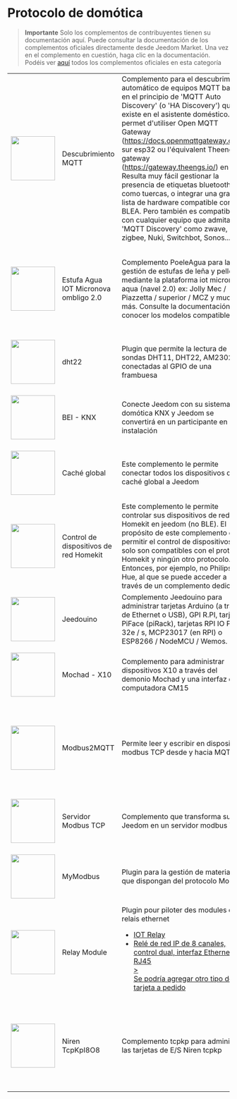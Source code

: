 
# Protocolo de domótica


>**Importante**
>Solo los complementos de contribuyentes tienen su documentación aquí. Puede consultar la documentación de los complementos oficiales directamente desde Jeedom Market. Una vez en el complemento en cuestión, haga clic en la documentación.
>Podéis ver [aquí](https://market.jeedom.com/index.php?v=d&p=market&type=plugin&categorie=automation+protocol) todos los complementos oficiales en esta categoría


| | | | |
|--- | --- | --- | ---|
|<img src="MQTTDiscovery/MQTTDiscovery_icon.png" class="pluginLogo" width="100" />|Descubrimiento MQTT|Complemento para el descubrimiento automático de equipos MQTT basado en el principio de 'MQTT Auto Discovery' (o 'HA Discovery') que existe en el asistente doméstico. Cela permet d'utiliser Open MQTT Gateway (https://docs.openmqttgateway.com/) sur esp32 ou l'équivalent Theengs gateway (https://gateway.theengs.io/) en pi. Resulta muy fácil gestionar la presencia de etiquetas bluetooth, como tuercas, o integrar una gran lista de hardware compatible con BLEA. Pero también es compatible con cualquier equipo que admita 'MQTT Discovery' como zwave, zigbee, Nuki, Switchbot, Sonos...|[Documentación estable](https://mips2648.github.io/jeedom-plugins-docs/MQTTDiscovery/es_ES/) - [Documentación beta](https://mips2648.github.io/jeedom-plugins-docs/MQTTDiscovery/es_ES/)<br/>[Mercado](https://market.jeedom.com/index.php?v=d&p=market_display&id=4429)<br/>[Registro de cambios estable](https://mips2648.github.io/jeedom-plugins-docs/MQTTDiscovery/es_ES/changelog) - [Registro de cambios Beta](https://mips2648.github.io/jeedom-plugins-docs/MQTTDiscovery/es_ES/changelog)|
|<img src="PoeleAgua/PoeleAgua_icon.png" class="pluginLogo" width="100" />|Estufa Agua IOT Micronova ombligo 2.0|Complemento PoeleAgua para la gestión de estufas de leña y pellets mediante la plataforma iot micronova aqua (navel 2.0) ex: Jolly Mec / Piazzetta / superior / MCZ y mucho más. Consulte la documentación para conocer los modelos compatibles|[Documentación estable](https://lefilliatre.github.io/lefilliatre-documentation/PoeleAgua/es_ES/) - [Documentación beta](https://lefilliatre.github.io/lefilliatre-documentation/PoeleAgua/es_ES/)<br/>[Mercado](https://market.jeedom.com/index.php?v=d&p=market_display&id=4251)<br/>[Registro de cambios estable](https://lefilliatre.github.io/lefilliatre-documentation/PoeleAgua/es_ES/changelog) - [Registro de cambios Beta](https://lefilliatre.github.io/lefilliatre-documentation/PoeleAgua/es_ES/changelog)|
|<img src="dht22/dht22_icon.png" class="pluginLogo" width="100" />|dht22|Plugin que permite la lectura de sondas DHT11, DHT22, AM2302 conectadas al GPIO de una frambuesa|[Documentación estable](https://linura.github.io/dht22/es_ES/)<br/>[Mercado](https://market.jeedom.com/index.php?v=d&p=market_display&id=4010)<br/>[Registro de cambios estable](https://linura.github.io/dht22/es_ES/changelog)|
|<img src="eibd/eibd_icon.png" class="pluginLogo" width="100" />|BEI - KNX|Conecte Jeedom con su sistema de domótica KNX y Jeedom se convertirá en un participante en su instalación|[Documentación estable](http://mika-nt28.github.io/Documentations/eibd/es_ES/)<br/>[Mercado](https://market.jeedom.com/index.php?v=d&p=market_display&id=203)<br/>[Registro de cambios estable](https://mika-nt28.github.io/Documentations/eibd/es_ES/changelog)|
|<img src="globalcache/globalcache_icon.png" class="pluginLogo" width="100" />|Caché global|Este complemento le permite conectar todos los dispositivos de caché global a Jeedom|[Documentación estable](https://mika-nt28.github.io/Documentations/globalcache/es_ES/)<br/>[Mercado](https://market.jeedom.com/index.php?v=d&p=market_display&id=2932)<br/>[Registro de cambios estable](https://mika-nt28.github.io/Documentations/globalcache/es_ES/changelog)|
|<img src="hkControl/hkControl_icon.png" class="pluginLogo" width="100" />|Control de dispositivos de red Homekit|Este complemento le permite controlar sus dispositivos de red Homekit en jeedom (no BLE). El propósito de este complemento es permitir el control de dispositivos que solo son compatibles con el protocolo Homekit y ningún otro protocolo. Entonces, por ejemplo, no Philips Hue, al que se puede acceder a través de un complemento dedicado !|[Documentación estable](https://nebzhb.github.io/jeedom_docs/plugins/hkControl/es_ES/) - [Documentación beta](https://nebzhb.github.io/jeedom_docs/plugins/hkControl/es_ES/)<br/>[Mercado](https://market.jeedom.com/index.php?v=d&p=market_display&id=3919)<br/>[Registro de cambios estable](https://nebzhb.github.io/jeedom_docs/plugins/hkControl/es_ES/changelog) - [Registro de cambios Beta](https://nebzhb.github.io/jeedom_docs/plugins/hkControl/es_ES/changelog)|
|<img src="jeedouino/jeedouino_icon.png" class="pluginLogo" width="100" />|Jeedouino|Complemento Jeedouino para administrar tarjetas Arduino (a través de Ethernet o USB), GPI R.PI, tarjetas PiFace (piRack), tarjetas RPI IO Plus 32e / s, MCP23017 (en RPI) o ESP8266 / NodeMCU / Wemos.|[Documentación estable](https://revlysj.github.io/jeedouino/es_ES/index)<br/>[Mercado](https://market.jeedom.com/index.php?v=d&p=market_display&id=2064)<br/>[Registro de cambios estable](https://revlysj.github.io/jeedouino/es_ES/changelog)|
|<img src="mochad/mochad_icon.png" class="pluginLogo" width="100" />|Mochad - X10|Complemento para administrar dispositivos X10 a través del demonio Mochad y una interfaz de computadora CM15|[Documentación estable](https://mika-nt28.github.io/Documentations/mochad/es_ES/)<br/>[Mercado](https://market.jeedom.com/index.php?v=d&p=market_display&id=359)<br/>[Registro de cambios estable](https://mika-nt28.github.io/Documentations/mochad/es_ES/changelog)|
|<img src="modbus2mqtt/modbus2mqtt_icon.png" class="pluginLogo" width="100" />|Modbus2MQTT|Permite leer y escribir en dispositivos modbus TCP desde y hacia MQTT|[Documentación estable](https://mips2648.github.io/jeedom-plugins-docs/modbus2mqtt/es_ES/) - [Documentación beta](https://mips2648.github.io/jeedom-plugins-docs/modbus2mqtt/es_ES/)<br/>[Mercado](https://market.jeedom.com/index.php?v=d&p=market_display&id=4309)<br/>[Registro de cambios estable](https://mips2648.github.io/jeedom-plugins-docs/modbus2mqtt/es_ES/changelog) - [Registro de cambios Beta](https://mips2648.github.io/jeedom-plugins-docs/modbus2mqtt/es_ES/changelog)|
|<img src="modbustcp/modbustcp_icon.png" class="pluginLogo" width="100" />|Servidor Modbus TCP|Complemento que transforma su Jeedom en un servidor modbus TCP|[Documentación estable](https://mips2648.github.io/jeedom-plugins-docs/modbustcp/es_ES/)<br/>[Mercado](https://market.jeedom.com/index.php?v=d&p=market_display&id=4320)<br/>[Registro de cambios estable](https://mips2648.github.io/jeedom-plugins-docs/modbustcp/es_ES/changelog)|
|<img src="mymodbus/mymodbus_icon.png" class="pluginLogo" width="100" />|MyModbus|Plugin para la gestión de materiales que dispongan del protocolo ModBus|[Documentación estable](https://bebel27a.github.io/jeedom-mymobdus.github.io/es_ES/)<br/>[Mercado](https://market.jeedom.com/index.php?v=d&p=market_display&id=3858)<br/>[Registro de cambios estable](https://bebel27a.github.io/jeedom-mymobdus.github.io/es_ES/changelog)|
|<img src="relayModule/relayModule_icon.png" class="pluginLogo" width="100" />|Relay Module|Plugin pour piloter des modules de relais ethernet<ul><li><a href='https://fr.aliexpress.com/item/4000999069820.html?spm=a2g0o.productlist.main.1.4be8486f3Ic93qDingtian'>IOT Relay</a></li><li><a href='https://fr.aliexpress.com/item/32914881766.html?spm=a2g0o.productlist.main.45.109933f0huhSBo'>Relé de red IP de 8 canales, control dual, interfaz Ethernet RJ45</li>><br>Se podría agregar otro tipo de tarjeta a pedido|[Documentación estable](http://fobsoft.github.io/jeedom-plugins-documentation/relayModule/fr_FR) - [Documentación beta](http://fobsoft.github.io/jeedom-plugins-documentation/relayModule/fr_FR)<br/>[Mercado](https://market.jeedom.com/index.php?v=d&p=market_display&id=4382)<br/>[Registro de cambios estable](http://fobsoft.github.io/jeedom-plugins-documentation/relayModule/es_ES/changelog) - [Registro de cambios Beta](http://fobsoft.github.io/jeedom-plugins-documentation/relayModule/es_ES/changelog)|
|<img src="tcpkp/tcpkp_icon.png" class="pluginLogo" width="100" />|Niren TcpKpI8O8|Complemento tcpkp para administrar las tarjetas de E/S Niren tcpkp|[Documentación estable](https://lefilliatre.github.io/lefilliatre-documentation/tcpkp/es_ES/) - [Documentación beta](https://lefilliatre.github.io/lefilliatre-documentation/tcpkp/es_ES/)<br/>[Mercado](https://market.jeedom.com/index.php?v=d&p=market_display&id=4256)<br/>[Registro de cambios estable](https://lefilliatre.github.io/lefilliatre-documentation/tcpkp/es_ES/changelog) - [Registro de cambios Beta](https://lefilliatre.github.io/lefilliatre-documentation/tcpkp/es_ES/changelog)|
